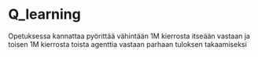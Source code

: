 # Q_learning

Opetuksessa kannattaa pyörittää vähintään 1M kierrosta itseään vastaan ja toisen 1M kierrosta toista agenttia vastaan parhaan tuloksen takaamiseksi
